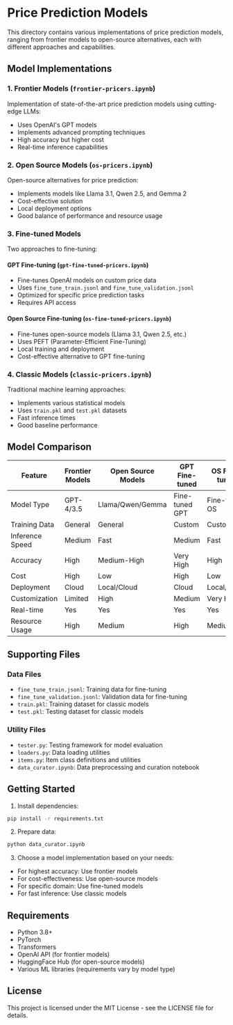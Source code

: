 # Price Prediction Models

This directory contains various implementations of price prediction models, ranging from frontier models to open-source alternatives, each with different approaches and capabilities.

## Model Implementations

### 1. Frontier Models (`frontier-pricers.ipynb`)

Implementation of state-of-the-art price prediction models using cutting-edge LLMs:

- Uses OpenAI's GPT models
- Implements advanced prompting techniques
- High accuracy but higher cost
- Real-time inference capabilities

### 2. Open Source Models (`os-pricers.ipynb`)

Open-source alternatives for price prediction:

- Implements models like Llama 3.1, Qwen 2.5, and Gemma 2
- Cost-effective solution
- Local deployment options
- Good balance of performance and resource usage

### 3. Fine-tuned Models

Two approaches to fine-tuning:

#### GPT Fine-tuning (`gpt-fine-tuned-pricers.ipynb`)

- Fine-tunes OpenAI models on custom price data
- Uses `fine_tune_train.jsonl` and `fine_tune_validation.jsonl`
- Optimized for specific price prediction tasks
- Requires API access

#### Open Source Fine-tuning (`os-fine-tuned-pricers.ipynb`)

- Fine-tunes open-source models (Llama 3.1, Qwen 2.5, etc.)
- Uses PEFT (Parameter-Efficient Fine-Tuning)
- Local training and deployment
- Cost-effective alternative to GPT fine-tuning

### 4. Classic Models (`classic-pricers.ipynb`)

Traditional machine learning approaches:

- Implements various statistical models
- Uses `train.pkl` and `test.pkl` datasets
- Fast inference times
- Good baseline performance

## Model Comparison

| Feature         | Frontier Models | Open Source Models | GPT Fine-tuned | OS Fine-tuned | Classic Models |
| --------------- | --------------- | ------------------ | -------------- | ------------- | -------------- |
| Model Type      | GPT-4/3.5       | Llama/Qwen/Gemma   | Fine-tuned GPT | Fine-tuned OS | Statistical    |
| Training Data   | General         | General            | Custom         | Custom        | Custom         |
| Inference Speed | Medium          | Fast               | Medium         | Fast          | Very Fast      |
| Accuracy        | High            | Medium-High        | Very High      | High          | Medium         |
| Cost            | High            | Low                | High           | Low           | Very Low       |
| Deployment      | Cloud           | Local/Cloud        | Cloud          | Local/Cloud   | Local          |
| Customization   | Limited         | High               | Medium         | Very High     | High           |
| Real-time       | Yes             | Yes                | Yes            | Yes           | Yes            |
| Resource Usage  | High            | Medium             | High           | Medium        | Low            |

## Supporting Files

### Data Files

- `fine_tune_train.jsonl`: Training data for fine-tuning
- `fine_tune_validation.jsonl`: Validation data for fine-tuning
- `train.pkl`: Training dataset for classic models
- `test.pkl`: Testing dataset for classic models

### Utility Files

- `tester.py`: Testing framework for model evaluation
- `loaders.py`: Data loading utilities
- `items.py`: Item class definitions and utilities
- `data_curator.ipynb`: Data preprocessing and curation notebook

## Getting Started

1. Install dependencies:

```bash
pip install -r requirements.txt
```

2. Prepare data:

```bash
python data_curator.ipynb
```

3. Choose a model implementation based on your needs:

- For highest accuracy: Use frontier models
- For cost-effectiveness: Use open-source models
- For specific domain: Use fine-tuned models
- For fast inference: Use classic models

## Requirements

- Python 3.8+
- PyTorch
- Transformers
- OpenAI API (for frontier models)
- HuggingFace Hub (for open-source models)
- Various ML libraries (requirements vary by model type)

## License

This project is licensed under the MIT License - see the LICENSE file for details.
